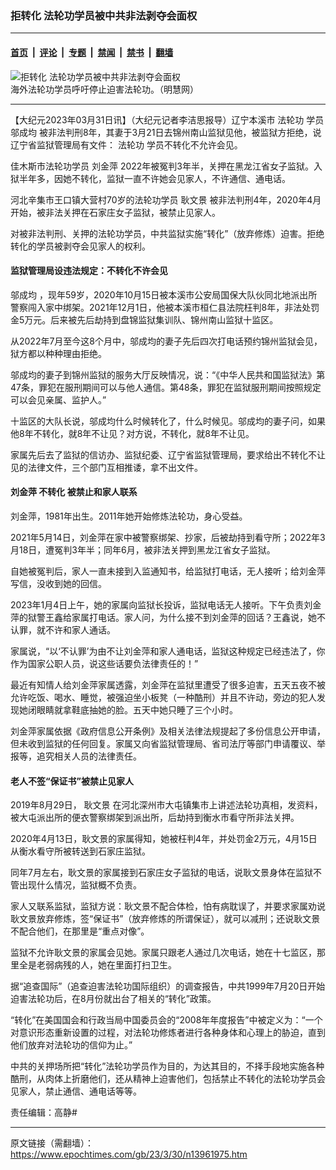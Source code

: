 ### 拒转化 法轮功学员被中共非法剥夺会面权

---

#### [首页](../../../..?n13961975) &nbsp;|&nbsp; [评论](../../../../../epoch-comment?n13961975) &nbsp;|&nbsp; [专题](../../../../../epoch-special?n13961975) &nbsp;|&nbsp; [禁闻](../../../../../epoch-news?n13961975) &nbsp;|&nbsp; [禁书](../../../../../books?n13961975) &nbsp;|&nbsp; [翻墙](https://github.com/gfw-breaker/nogfw/blob/master/README.md?n13961975)


<div><img alt="拒转化 法轮功学员被中共非法剥夺会面权" class="attachment-djy_600_400 size-djy_600_400 wp-post-image" src="https://i.epochtimes.com/assets/uploads/2022/11/id13862041-2019-7-18-washington-dc-falun-gong-parade_07-600x400.jpg"/>
<div class="caption">
 海外法轮功学员呼吁停止迫害法轮功。（明慧网）
</div></div><hr/><div class="post_content" id="artbody" itemprop="articleBody">
 <!-- article content begin -->
 <p>
  【大纪元2023年03月31日讯】（大纪元记者李洁思报导）辽宁本溪市
  <ok href="https://www.epochtimes.com/gb/tag/%E6%B3%95%E8%BD%AE%E5%8A%9F.html">
   法轮功
  </ok>
  学员
  <ok href="https://www.epochtimes.com/gb/tag/%E9%82%AC%E6%88%90%E5%9D%87.html">
   邬成均
  </ok>
  被非法判刑8年，其妻于3月21日去锦州南山监狱见他，被监狱方拒绝，说辽宁省监狱管理局有文件：
  <ok href="https://www.epochtimes.com/gb/tag/%E6%B3%95%E8%BD%AE%E5%8A%9F.html">
   法轮功
  </ok>
  学员不转化不允许会见。
 </p>
 <p>
  佳木斯市法轮功学员
  <ok href="https://www.epochtimes.com/gb/tag/%E5%88%98%E9%87%91%E8%90%8D.html">
   刘金萍
  </ok>
  2022年被冤判3年半，关押在黑龙江省女子监狱。入狱半年多，因她不转化，监狱一直不许她会见家人，不许通信、通电话。
 </p>
 <p>
  河北辛集市王口镇大营村70岁的法轮功学员
  <ok href="https://www.epochtimes.com/gb/tag/%E8%80%BF%E6%96%87%E6%99%AF.html">
   耿文景
  </ok>
  被非法判刑4年，2020年4月开始，被非法关押在石家庄女子监狱，被禁止见家人。
 </p>
 <p>
  对被非法判刑、关押的法轮功学员，中共监狱实施“转化”（放弃修炼）迫害。拒绝转化的学员被剥夺会见家人的权利。
 </p>
 <h4>
  监狱管理局设违法规定：不转化不许会见
 </h4>
 <p>
  <ok href="https://www.epochtimes.com/gb/tag/%E9%82%AC%E6%88%90%E5%9D%87.html">
   邬成均
  </ok>
  ，现年59岁，2020年10月15日被本溪市公安局国保大队伙同北地派出所警察闯入家中绑架。2021年12月1日，他被本溪市桓仁县法院枉判8年，非法处罚金5万元。后来被先后劫持到盘锦监狱集训队、锦州南山监狱十监区。
 </p>
 <p>
  从2022年7月至今这8个月中，邬成均的妻子先后四次打电话预约锦州监狱会见，狱方都以种种理由拒绝。
 </p>
 <p>
  邬成均的妻子到锦州监狱的服务大厅反映情况，说：“《中华人民共和国监狱法》第47条，罪犯在服刑期间可以与他人通信。第48条，罪犯在监狱服刑期间按照规定可以会见亲属、监护人。”
 </p>
 <p>
  十监区的大队长说，邬成均什么时候转化了，什么时候见。邬成均的妻子问，如果他8年不转化，就8年不让见？对方说，不转化，就8年不让见。
 </p>
 <p>
  家属先后去了监狱的信访办、监狱纪委、辽宁省监狱管理局，要求给出不转化不让见的法律文件，三个部门互相推诿，拿不出文件。
 </p>
 <h4>
  <ok href="https://www.epochtimes.com/gb/tag/%E5%88%98%E9%87%91%E8%90%8D.html">
   刘金萍
  </ok>
  不转化 被禁止和家人联系
 </h4>
 <p>
  刘金萍，1981年出生。2011年她开始修炼法轮功，身心受益。
 </p>
 <p>
  2021年5月14日，刘金萍在家中被警察绑架、抄家，后被劫持到看守所；2022年3月18日，遭冤判3年半；同年6月，被非法关押到黑龙江省女子监狱。
 </p>
 <p>
  自她被冤判后，家人一直未接到入监通知书，给监狱打电话，无人接听；给刘金萍写信，没收到她的回信。
 </p>
 <p>
  2023年1月4日上午，她的家属向监狱长投诉，监狱电话无人接听。下午负责刘金萍的狱警王鑫给家属打电话。家人问，为什么接不到刘金萍的回话？王鑫说，她不认罪，就不许和家人通话。
 </p>
 <p>
  家属说，“以‘不认罪’为由不让刘金萍和家人通电话，监狱这种规定已经违法了，你作为国家公职人员，说这些话要负法律责任的！”
 </p>
 <p>
  最近有知情人给刘金萍家属透露，刘金萍在监狱里遭受了很多迫害，五天五夜不被允许吃饭、喝水、睡觉，被强迫坐小板凳（一种酷刑）并且不许动，旁边的犯人发现她闭眼睛就拿鞋底抽她的脸。五天中她只睡了三个小时。
 </p>
 <p>
  刘金萍家属依据《政府信息公开条例》及相关法律法规提起了多份信息公开申请，但未收到监狱的任何回复。家属又向省监狱管理局、省司法厅等部门申请覆议、举报等，追究相关人员的法律责任。
 </p>
 <h4>
  老人不签“保证书”被禁止见家人
 </h4>
 <p>
  2019年8月29日，
  <ok href="https://www.epochtimes.com/gb/tag/%E8%80%BF%E6%96%87%E6%99%AF.html">
   耿文景
  </ok>
  在河北深州市大屯镇集市上讲述法轮功真相，发资料，被大屯派出所的便衣警察绑架到派出所，后劫持到衡水市看守所非法关押。
 </p>
 <p>
  2020年4月13日，耿文景的家属得知，她被枉判4年，并处罚金2万元，4月15日从衡水看守所被转送到石家庄监狱。
 </p>
 <p>
  同年7月左右，耿文景的家属接到石家庄女子监狱的电话，说耿文景身体在监狱不管出现什么情况，监狱概不负责。
 </p>
 <p>
  家人又联系监狱，监狱方说：耿文景不配合体检，怕有病耽误了，并要求家属劝说耿文景放弃修炼，签“保证书”（放弃修炼的所谓保证），就可以减刑；还说耿文景不配合他们，在那里是“重点对像”。
 </p>
 <p>
  监狱不允许耿文景的家属会见她。家属只跟老人通过几次电话，她在十七监区，那里全是老弱病残的人，她在里面打扫卫生。
 </p>
 <p>
  据“追查国际”（追查迫害法轮功国际组织）的调查报告，中共1999年7月20日开始迫害法轮功后，在8月份就出台了相关的“转化”政策。
 </p>
 <p>
  “转化”在美国国会和行政当局中国委员会的“2008年年度报告”中被定义为：“一个对意识形态重新设置的过程，对法轮功修炼者进行各种身体和心理上的胁迫，直到他们放弃对法轮功的信仰为止。”
 </p>
 <p>
  中共的关押场所把“转化”法轮功学员作为目的，为达其目的，不择手段地实施各种酷刑，从肉体上折磨他们，还从精神上迫害他们，包括禁止不转化的法轮功学员会见家人，禁止通信、通电话等等。
 </p>
 <p>
  责任编辑：高静#
 </p>
 <!-- article content end -->
 <div id="below_article_ad">
 </div>
</div>


---

原文链接（需翻墙）：https://www.epochtimes.com/gb/23/3/30/n13961975.htm